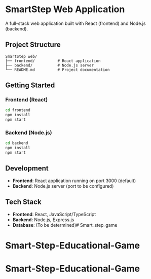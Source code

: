 # SmartStep Web Application

A full-stack web application built with React (frontend) and Node.js (backend).

## Project Structure

```
SmartStep web/
├── frontend/          # React application
├── backend/           # Node.js server
└── README.md          # Project documentation
```

## Getting Started

### Frontend (React)
```bash
cd frontend
npm install
npm start
```

### Backend (Node.js)
```bash
cd backend
npm install
npm start
```

## Development

- **Frontend**: React application running on port 3000 (default)
- **Backend**: Node.js server (port to be configured)

## Tech Stack

- **Frontend**: React, JavaScript/TypeScript
- **Backend**: Node.js, Express.js
- **Database**: (To be determined)# Smart_step_game
# Smart-Step-Educational-Game
# Smart-Step-Educational-Game
